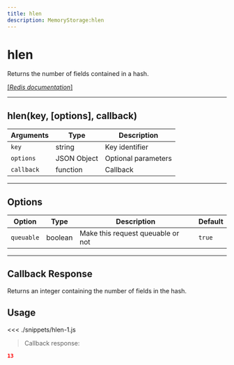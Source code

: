 ```yaml
---
title: hlen
description: MemoryStorage:hlen
---
```


# hlen

Returns the number of fields contained in a hash.

[[_Redis documentation_]](https://redis.io/commands/hlen)

---

## hlen(key, [options], callback)

| Arguments  | Type        | Description         |
| ---------- | ----------- | ------------------- |
| `key`      | string      | Key identifier      |
| `options`  | JSON Object | Optional parameters |
| `callback` | function    | Callback            |

---

## Options

| Option     | Type    | Description                       | Default |
| ---------- | ------- | --------------------------------- | ------- |
| `queuable` | boolean | Make this request queuable or not | `true`  |

---

## Callback Response

Returns an integer containing the number of fields in the hash.

## Usage

<<< ./snippets/hlen-1.js

> Callback response:

```json
13
```

